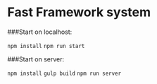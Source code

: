 # Fast Framework system 

###Start on localhost:

`npm install`
`npm run start`

###Start on server:

`npm install`
`gulp build`
`npm run server`
